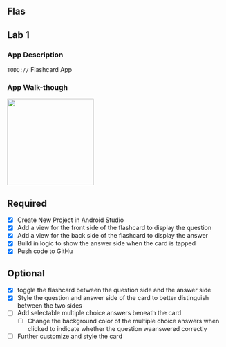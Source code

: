 ## Flas

## Lab 1

### App Description

`TODO://` Flashcard App

### App Walk-though

<img src="http://g.recordit.co/zi568oXqbX.gif" width=200><br>

## Required

- [x] Create New Project in Android Studio
- [x] Add a view for the front side of the flashcard to display the question
- [x] Add a view for the back side of the flashcard to display the answer
- [x] Build in logic to show the answer side when the card is tapped
- [x] Push code to GitHu

## Optional

- [x] toggle the flashcard between the question side and the answer side
- [x] Style the question and answer side of the card to better distinguish between the two sides
- [ ] Add selectable multiple choice answers beneath the card
  - [ ] Change the background color of the multiple choice answers when clicked to indicate whether the question waanswered correctly
- [ ] Further customize and style the card
